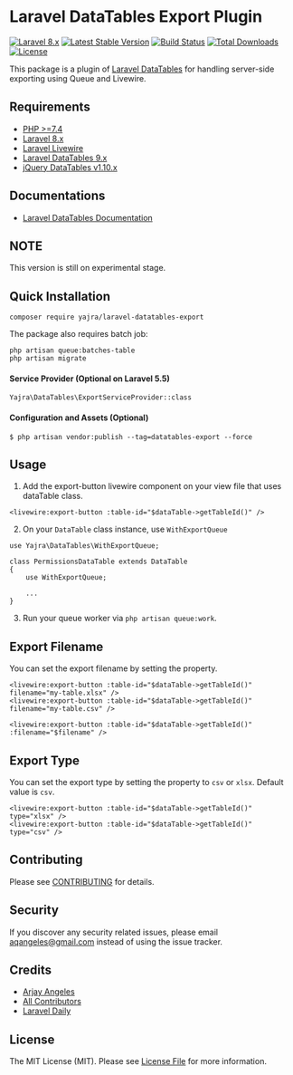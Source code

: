 # Laravel DataTables Export Plugin

[![Laravel 8.x](https://img.shields.io/badge/Laravel-8.x-orange.svg)](http://laravel.com)
[![Latest Stable Version](https://img.shields.io/packagist/v/yajra/laravel-datatables-export.svg)](https://packagist.org/packages/yajra/laravel-datatables-export)
[![Build Status](https://travis-ci.org/yajra/laravel-datatables-export.svg?branch=master)](https://travis-ci.org/yajra/laravel-datatables-export)
[![Total Downloads](https://img.shields.io/packagist/dt/yajra/laravel-datatables-export.svg)](https://packagist.org/packages/yajra/laravel-datatables-export)
[![License](https://img.shields.io/github/license/mashape/apistatus.svg)](https://packagist.org/packages/yajra/laravel-datatables-export)

This package is a plugin of [Laravel DataTables](https://github.com/yajra/laravel-datatables) for handling server-side exporting using Queue and Livewire.

## Requirements

- [PHP >=7.4](http://php.net/)
- [Laravel 8.x](https://github.com/laravel/framework)
- [Laravel Livewire](https://laravel-livewire.com/)
- [Laravel DataTables 9.x](https://github.com/yajra/laravel-datatables)
- [jQuery DataTables v1.10.x](http://datatables.net/)

## Documentations

- [Laravel DataTables Documentation](http://yajrabox.com/docs/laravel-datatables)

## NOTE

This version is still on experimental stage.

## Quick Installation

`composer require yajra/laravel-datatables-export`

The package also requires batch job:

```shell
php artisan queue:batches-table
php artisan migrate
```

#### Service Provider (Optional on Laravel 5.5)

`Yajra\DataTables\ExportServiceProvider::class`

#### Configuration and Assets (Optional)

`$ php artisan vendor:publish --tag=datatables-export --force`

## Usage

1. Add the export-button livewire component on your view file that uses dataTable class.

```phpt
<livewire:export-button :table-id="$dataTable->getTableId()" />
```

2. On your `DataTable` class instance, use `WithExportQueue`

```phpt
use Yajra\DataTables\WithExportQueue;

class PermissionsDataTable extends DataTable
{
    use WithExportQueue;
    
    ...
}
```

3. Run your queue worker via `php artisan queue:work`.

## Export Filename

You can set the export filename by setting the property.

```phpt
<livewire:export-button :table-id="$dataTable->getTableId()" filename="my-table.xlsx" />
<livewire:export-button :table-id="$dataTable->getTableId()" filename="my-table.csv" />

<livewire:export-button :table-id="$dataTable->getTableId()" :filename="$filename" />
```

## Export Type

You can set the export type by setting the property to `csv` or `xlsx`. Default value is `csv`.

```phpt
<livewire:export-button :table-id="$dataTable->getTableId()" type="xlsx" />
<livewire:export-button :table-id="$dataTable->getTableId()" type="csv" />
```


## Contributing

Please see [CONTRIBUTING](https://github.com/yajra/laravel-datatables-export/blob/master/.github/CONTRIBUTING.md) for details.

## Security

If you discover any security related issues, please email [aqangeles@gmail.com](mailto:aqangeles@gmail.com) instead of using the issue tracker.

## Credits

- [Arjay Angeles](https://github.com/yajra)
- [All Contributors](https://github.com/yajra/laravel-datatables-export/graphs/contributors)
- [Laravel Daily](https://github.com/LaravelDaily/Laravel-Excel-Export-Import-Large-Files)

## License

The MIT License (MIT). Please see [License File](https://github.com/yajra/laravel-datatables-export/blob/master/LICENSE.md) for more information.
